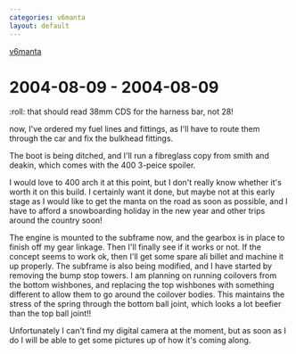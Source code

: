 ```yaml
---
categories: v6manta
layout: default
---
```


[v6manta](/v6manta)

# 2004-08-09 - 2004-08-09 
:roll: that should read 38mm CDS for the harness bar, not 28!  

now, I've ordered my fuel lines and fittings, as I'll have to route them through the car and fix the bulkhead fittings.

The boot is being ditched, and I'll run a fibreglass copy from smith and deakin, which comes with the 400 3-peice spoiler.

I would love to 400 arch it at this point, but I don't really know whether it's worth it on this build. I certainly want it done, but maybe not at this early stage as I would like to get the manta on the road as soon as possible, and I have to afford a snowboarding holiday in the new year and other trips around the country soon!

The engine is mounted to the subframe now, and the gearbox is in place to finish off my gear linkage. Then I'll finally see if it works or not. If the concept seems to work ok, then I'll get some spare ali billet and machine it up properly. The subframe is also being modified, and I have started by removing the bump stop towers. I am planning on running coilovers from the bottom wishbones, and replacing the top wishbones with something different to allow them to go around the coilover bodies. This maintains the stress of the spring through the bottom ball joint, which looks a lot beefier than the top ball joint!!

Unfortunately I can't find my digital camera at the moment, but as soon as I do I will be able to get some pictures up of how it's coming along.